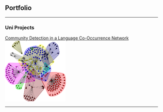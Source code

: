 ## Portfolio

---

### Uni Projects

[Community Detection in a Language Co-Occurrence Network](/pdfs/LanguagesPaper.pdf)
<img src="images/Walktrap_Py.png?raw=true" width="200" height="200"/>

---
